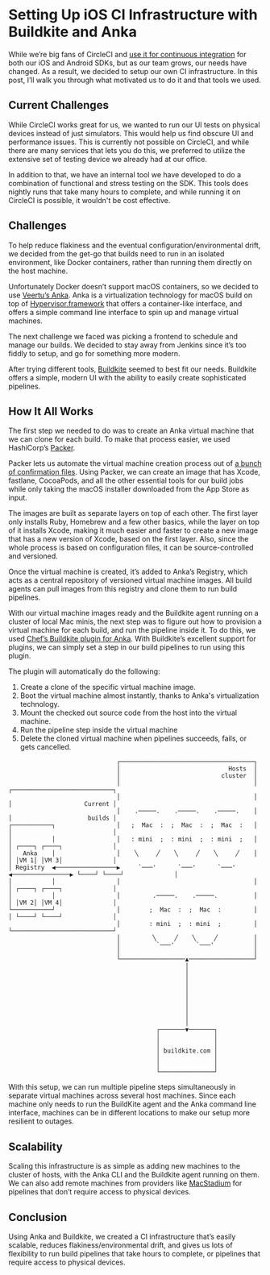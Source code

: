 # Setting Up iOS CI Infrastructure with Buildkite and Anka

While we’re big fans of CircleCI and [use it for continuous integration](https://instabug.com/blog/how-we-automate-our-ios-workflow-at-instabug-using-circleci/) for both our iOS and Android SDKs, but as our team grows, our needs have changed. As a result, we decided to setup our own CI infrastructure. In this post, I’ll walk you through what motivated us to do it and that tools we used.

## Current Challenges

While CircleCI works great for us, we wanted to run our UI tests on physical devices instead of just simulators. This would help us find obscure UI and performance issues. This is currently not possible on CircleCI, and while there are many services that lets you do this, we preferred to utilize the extensive set of testing device we already had at our office.

In addition to that, we have an internal tool we have developed to do a combination of functional and stress testing on the SDK. This tools does nightly runs that take many hours to complete, and while running it on CircleCI is possible, it wouldn't be cost effective.

## Challenges

To help reduce flakiness and the eventual configuration/environmental drift, we decided from the get-go that builds need to run in an isolated environment, like Docker containers, rather than running them directly on the host machine. 

Unfortunately Docker doesn’t support macOS containers, so we decided to use [Veertu’s Anka](https://veertu.com/). Anka is a virtualization technology for macOS build on top of [Hypervisor.framework](https://developer.apple.com/documentation/hypervisor) that offers a container-like interface, and offers a simple command line interface to spin up and manage virtual machines.

The next challenge we faced was picking a frontend to schedule and manage our builds. We decided to stay away from Jenkins since it’s too fiddly to setup, and go for something more modern. 

After trying different tools, [Buildkite](https://buildkite.com/) seemed to best fit our needs. Buildkite offers a simple, modern UI with the ability to easily create sophisticated pipelines.

## How It All Works

The first step we needed to do was to create an Anka virtual machine that we can clone for each build. To make that process easier, we used HashiCorp’s [Packer](https://www.packer.io/). 

Packer lets us automate the virtual machine creation process out of [a bunch of confirmation files](https://github.com/HeshamMegid/anka-packer-images). Using Packer, we can create an image that has Xcode, fastlane, CocoaPods, and all the other essential tools for our build jobs while only taking the macOS installer downloaded from the App Store as input. 

The images are built as separate layers on top of each other. The first layer only installs Ruby, Homebrew and a few other basics, while the layer on top of it installs Xcode, making it much easier and faster to create a new image that has a new version of Xcode, based on the first layer. Also, since the whole process is based on configuration files, it can be source-controlled and versioned.

Once the virtual machine is created, it’s added to Anka’s Registry, which acts as a central repository of versioned virtual machine images. All build agents can pull images from this registry and clone them to run build pipelines. 

With our virtual machine images ready and the Buildkite agent running on a cluster of local Mac minis, the next step was to figure out how to provision a virtual machine for each build, and run the pipeline inside it. To do this, we used [Chef’s Buildkite plugin for Anka](https://github.com/chef/anka-buildkite-plugin). With Buildkite’s excellent support for plugins, we can simply set a step in our build pipelines to run using this plugin. 

The plugin will automatically do the following:
1. Create a clone of the specific virtual machine image.
2. Boot the virtual machine almost instantly, thanks to Anka's virtualization technology. 
3. Mount the checked out source code from the host into the virtual machine.
4. Run the pipeline step inside the virtual machine
5. Delete the cloned virtual machine when pipelines succeeds, fails, or gets cancelled.

```
                              ┌─────────────────────────────────────┐
                              │                              Hosts  │
                              │                            cluster  │
                              │                                     │                ┌────────────────────────────┐
                              │                                     │                │                    Current │
                              │    .─────.    .─────.    .─────.    │                │                     builds │
┌───────────┐                 │   ;  Mac  :  ;  Mac  :  ;  Mac  :   │                │                            │
│           │                 │   : mini  ;  : mini  ;  : mini  ;   │                │ ┌────┐ ┌────┐              │
│   Anka    │                 │    ╲     ╱    ╲     ╱    ╲     ╱    │                │ │VM 1│ │VM 3│              │
│ Registry  ◀─────────────────▶     `───'      `───'      `───'     ◀────────────────▶ └────┘ └────┘              │
│           │                 │                                     │                │ ┌────┐ ┌────┐              │
│           │                 │         .─────.    .─────.          │                │ │VM 2│ │VM 4│              │
└───────────┘                 │        ;  Mac  :  ;  Mac  :         │                │ └────┘ └────┘              │
                              │        : mini  ;  : mini  ;         │                └────────────────────────────┘
                              │         ╲     ╱    ╲     ╱          │
                              │          `───'      `───'           │
                              │                                     │
                              └──────────────────▲──────────────────┘
                                                 │
                                                 │
                                                 │
                                                 │
                                                 │
                                                 │
                                                 │
                                                 │
                                                 │
                                         ┌───────▼───────┐
                                         │               │
                                         │               │
                                         │ buildkite.com │
                                         │               │
                                         │               │
                                         └───────────────┘
```

With this setup, we can run multiple pipeline steps simultaneously in separate virtual machines across several host machines. Since each machine only needs to run the BuildKite agent and the Anka command line interface, machines can be in different locations to make our setup more resilient to outages.

## Scalability

Scaling this infrastructure is as simple as adding new machines to the cluster of hosts, with the Anka CLI and the Buildkite agent running on them. We can also add remote machines from providers like [MacStadium](https://www.macstadium.com/) for pipelines that don’t require access to physical devices.

## Conclusion

Using Anka and Buildkite, we created a CI infrastructure that’s easily scalable, reduces flakiness/environmental drift, and gives us lots of flexibility to run build pipelines that take hours to complete, or pipelines that require access to physical devices.
